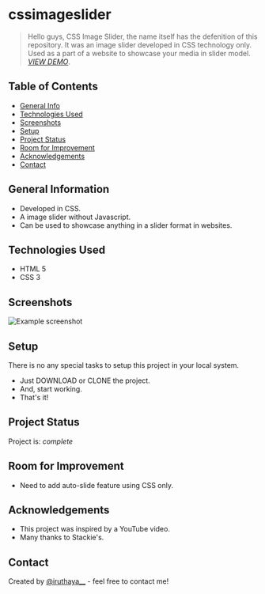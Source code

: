 # cssimageslider
> Hello guys, CSS Image Slider, the name itself has the defenition of this repository. It was an image slider developed in CSS technology only. Used as a part of a website to showcase your media in slider model.
> [_VIEW DEMO_](https://iruthayasanthose.github.io/cssimageslider/).

## Table of Contents
* [General Info](#general-information)
* [Technologies Used](#technologies-used)
* [Screenshots](#screenshots)
* [Setup](#setup)
* [Project Status](#project-status)
* [Room for Improvement](#room-for-improvement)
* [Acknowledgements](#acknowledgements)
* [Contact](#contact)
<!-- * [License](#license) -->


## General Information
- Developed in CSS.
- A image slider without Javascript.
- Can be used to showcase anything in a slider format in websites.


## Technologies Used
- HTML 5
- CSS 3


## Screenshots
![Example screenshot](./img/screenshot.png)


## Setup
There is no any special tasks to setup this project in your local system.

- Just DOWNLOAD or CLONE the project.
- And, start working.
- That's it!


## Project Status
Project is:  _complete_

## Room for Improvement

- Need to add auto-slide feature using CSS only.


## Acknowledgements
- This project was inspired by a YouTube video.
- Many thanks to Stackie's.


## Contact
Created by [@iruthaya__](https://www.instagram.com/iruthaya__/) - feel free to contact me!


<!-- ## License -->
<!-- This project is open source and available under the [... License](). -->
